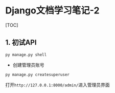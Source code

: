 # Django文档学习笔记-2

[TOC]

## 1. 初试API

```
py manage.py shell
```



* 创建管理员账号

```
py manage.py createsuperuser
```

打开`http://127.0.0.1:8000/admin/`进入管理员界面
